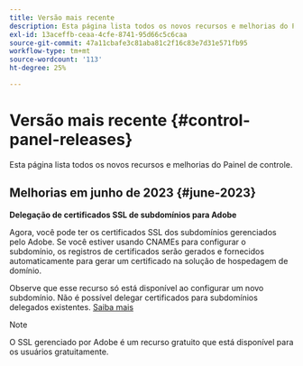 ```yaml
---
title: Versão mais recente
description: Esta página lista todos os novos recursos e melhorias do Painel de controle
exl-id: 13aceffb-ceaa-4cfe-8741-95d66c5c6caa
source-git-commit: 47a11cbafe3c81aba81c2f16c83e7d31e571fb95
workflow-type: tm+mt
source-wordcount: '113'
ht-degree: 25%

---
```


# Versão mais recente {#control-panel-releases}

Esta página lista todos os novos recursos e melhorias do Painel de controle.

## Melhorias em junho de 2023 {#june-2023}

**Delegação de certificados SSL de subdomínios para Adobe**

Agora, você pode ter os certificados SSL dos subdomínios gerenciados pelo Adobe. Se você estiver usando CNAMEs para configurar o subdomínio, os registros de certificados serão gerados e fornecidos automaticamente para gerar um certificado na solução de hospedagem de domínio.

Observe que esse recurso só está disponível ao configurar um novo subdomínio. Não é possível delegar certificados para subdomínios delegados existentes. [Saiba mais](../subdomains-certificates/using/setting-up-new-subdomain.md)

>[!NOTE]
>
>O SSL gerenciado por Adobe é um recurso gratuito que está disponível para os usuários gratuitamente.
